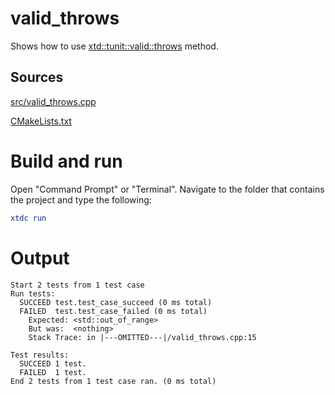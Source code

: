 # valid_throws

Shows how to use [xtd::tunit::valid::throws](https://gammasoft71.github.io/xtd/reference_guides/latest/classxtd_1_1tunit_1_1valid.html#adaefe0145f2f2c4dd21a5c8f307f8278) method.

## Sources

[src/valid_throws.cpp](src/valid_throws.cpp)

[CMakeLists.txt](CMakeLists.txt)

# Build and run

Open "Command Prompt" or "Terminal". Navigate to the folder that contains the project and type the following:

```cmake
xtdc run
```

# Output

```
Start 2 tests from 1 test case
Run tests:
  SUCCEED test.test_case_succeed (0 ms total)
  FAILED  test.test_case_failed (0 ms total)
    Expected: <std::out_of_range>
    But was:  <nothing>
    Stack Trace: in |---OMITTED---|/valid_throws.cpp:15

Test results:
  SUCCEED 1 test.
  FAILED  1 test.
End 2 tests from 1 test case ran. (0 ms total)
```
